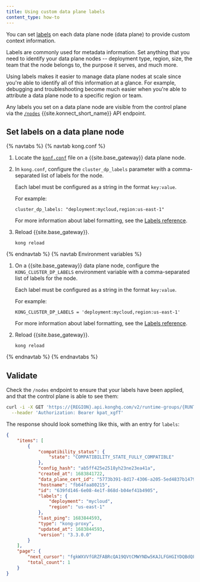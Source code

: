 ```yaml
---
title: Using custom data plane labels
content_type: how-to
---
```


You can set [labels](/konnect/reference/labels/) on each data plane node (data plane) to provide custom context information. 

Labels are commonly used for metadata information. Set anything that you need to identify your data plane nodes -- deployment type, region, size, the team that the node belongs to, the purpose it serves, and much more. 

Using labels makes it easier to manage data plane nodes at scale since you're able to identify all of this information at a glance. For example, debugging and troubleshooting become much easier when you're able to attribute a data plane node to a specific region or team.

Any labels you set on a data plane node are visible from the control plane via the [`/nodes`](/konnect/api/runtime-groups-config/#nodes) {{site.konnect_short_name}} API endpoint.

## Set labels on a data plane node

{% navtabs %}
{% navtab kong.conf %}

1. Locate the [`konf.conf`](/gateway/latest/production/kong-conf/) file on a {{site.base_gateway}} data plane node. 
   
1. In `kong.conf`, configure the `cluster_dp_labels` parameter with a comma-separated list of labels for the node. 

    Each label must be configured as a string in the format `key:value`.

    For example:

    ```
    cluster_dp_labels: "deployment:mycloud,region:us-east-1"
    ```

    For more information about label formatting, see the [Labels reference](/konnect/reference/labels/).

1. Reload {{site.base_gateway}}.

    ```
    kong reload
    ```

{% endnavtab %}
{% navtab Environment variables %}

1. On a {{site.base_gateway}} data plane node, configure the `KONG_CLUSTER_DP_LABELS` environment variable with 
a comma-separated list of labels for the node. 

    Each label must be configured as a string in the format `key:value`.

    For example:

    ```
    KONG_CLUSTER_DP_LABELS = 'deployment:mycloud,region:us-east-1'
    ```

    For more information about label formatting, see the [Labels reference](/konnect/reference/labels/).

1. Reload {{site.base_gateway}}.

    ```
    kong reload
    ```

{% endnavtab %}
{% endnavtabs %}

## Validate

Check the `/nodes` endpoint to ensure that your labels have been applied, and that the control plane is able to see them:

```sh
curl -i -X GET 'https://{REGION}.api.konghq.com/v2/runtime-groups/{RUNTIME_GROUP_ID}/nodes' \
  --header 'Authorization: Bearer kpat_xgfT'
```

The response should look something like this, with an entry for `labels`:

```json
{
    "items": [
        {
            "compatibility_status": {
                "state": "COMPATIBILITY_STATE_FULLY_COMPATIBLE"
            },
            "config_hash": "ab5ff425e2518yh23ne23ea41a",
            "created_at": 1683841722,
            "data_plane_cert_id": "5773b391-8d17-4306-a205-5ed4837b1479",
            "hostname": "fb64faa80215",
            "id": "639fd146-6e08-4e1f-868d-b04ef41b4905",
            "labels": {
                "deployment": "mycloud",
                "region": "us-east-1"
            },
            "last_ping": 1683844593,
            "type": "kong-proxy",
            "updated_at": 1683844593,
            "version": "3.3.0.0"
        }
    ],
    "page": {
        "next_cursor": "fgkWXVVfGRZFABRcQA19QVtCMWYNDw5KAJLFGHGIYDQBdQFQ==",
        "total_count": 1
    }
}
```
